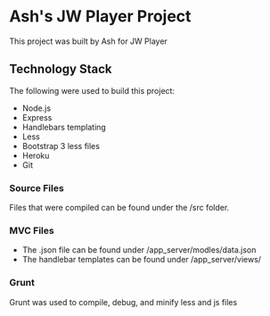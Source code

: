 # Ash's JW Player Project

This project was built by Ash for JW Player

## Technology Stack

The following were used to build this project:

* Node.js
* Express
* Handlebars templating
* Less
* Bootstrap 3 less files
* Heroku
* Git

### Source Files

Files that were compiled can be found under the /src folder.

### MVC Files

* The .json file can be found under /app_server/modles/data.json
* The handlebar templates can be found under /app_server/views/

### Grunt

Grunt was used to compile, debug, and minify less and js files
